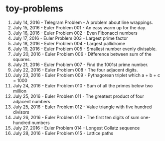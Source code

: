 # toy-problems

1. July 14, 2016 - Telegram Problem - A problem about line wrappings.
1. July 15, 2016 - Euler Problem 001 - An easy warm up for the day.
1. July 16, 2016 - Euler Problem 002 - Even Fibonacci numbers
1. July 17, 2016 - Euler Problem 003 - Largest prime factor
1. July 18, 2016 - Euler Problem 004 - Largest pallidrome
1. July 19, 2016 - Euler Problem 005 - Smallest number evenly divisable.
1. July 20, 2016 - Euler Problem 006 - Difference between sum of the squares.
1. July 21, 2016 - Euler Problem 007 - Find the 1001st prime number.
1. July 22, 2016 - Euler Problem 008 - The four adjacent digits.
1. July 23, 2016 - Euler Problem 009 - Pythagorean triplet which a + b + c = 1000
1. July 24, 2016 - Euler Problem 010 - Sum of all the primes below two million
1. July 25, 2016 - Euler Problem 011 - The greatest product of four adjacent numbers
1. July 25, 2016 - Euler Problem 012 - Value triangle with five hundred divisors
1. July 26, 2016 - Euler Problem 013 - The first ten digits of sum one-hundred numbers
1. July 27, 2016 - Euler Problem 014 - Longest Collatz sequence
1. July 28, 2016 - Euler Problem 015 - Lattice paths
